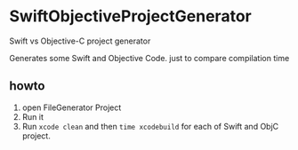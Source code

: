 # SwiftObjectiveProjectGenerator
Swift vs Objective-C project generator

Generates some Swift and Objective Code. just to compare compilation time

## howto

1. open FileGenerator Project
2. Run it
3. Run `xcode clean` and then `time xcodebuild` for each of Swift and ObjC project.
